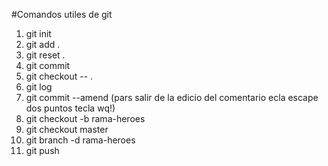 #Comandos utiles de git
1. git init
2. git add .
3. git reset .
4. git commit 
5. git checkout -- .
6. git log 
7. git commit --amend (pars salir de la edicio del comentario ecla escape dos puntos tecla wq!)
8. git checkout -b rama-heroes
9. git checkout master
10. git branch -d rama-heroes
11. git push



